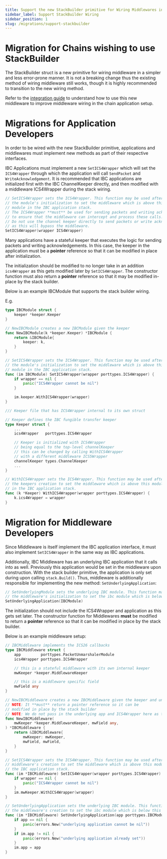 ```yaml
---
title: Support the new StackBuilder primitive for Wiring Middlewares in the chain application
sidebar_label: Support StackBuilder Wiring
sidebar_position: 1
slug: /migrations/support-stackbuilder
---
```


# Migration for Chains wishing to use StackBuilder

The StackBuilder struct is a new primitive for wiring middleware in a simpler and less error-prone manner. It is not a breaking change thus the existing method of wiring middleware still works, though it is highly recommended to transition to the new wiring method.

Refer to the [integration guide](../01-ibc/04-middleware/03-integration.md) to understand how to use this new middleware to improve middleware wiring in the chain application setup.

# Migrations for Application Developers

In order to be wired with the new StackBuilder primitive, applications and middlewares must implement new methods as part of their respective interfaces.

IBC Applications must implement a new `SetICS4Wrapper` which will set the `ICS4Wrapper` through which the application will call `SendPacket` and `WriteAcknowledgement`. It is recommended that IBC applications are initialized first with the IBC ChannelKeeper directly, and then modified with a middleware ICS4Wrapper during the stack wiring. 

```go
// SetICS4Wrapper sets the ICS4Wrapper. This function may be used after
// the module's initialization to set the middleware which is above this
// module in the IBC application stack.
// The ICS4Wrapper **must** be used for sending packets and writing acknowledgements
// to ensure that the middleware can intercept and process these calls.
// Do not use the channel keeper directly to send packets or write acknowledgements
// as this will bypass the middleware.
SetICS4Wrapper(wrapper ICS4Wrapper)
```

Many applications have a stateful keeper that executes the logic for sending packets and writing acknowledgements. In this case, the keeper in the application must be a **pointer** reference so that it can be modified in place after initialization.

The initialization should be modified to no longer take in an addition `ics4Wrapper` as this gets modified later by `SetICS4Wrapper`. The constructor function must also return a **pointer** reference so that it may be modified in-place by the stack builder.

Below is an example IBCModule that supports the stack builder wiring.

E.g.

```go
type IBCModule struct {
	keeper *keeper.Keeper
}

// NewIBCModule creates a new IBCModule given the keeper
func NewIBCModule(k *keeper.Keeper) *IBCModule {
	return &IBCModule{
		keeper: k,
	}
}

// SetICS4Wrapper sets the ICS4Wrapper. This function may be used after
// the module's initialization to set the middleware which is above this
// module in the IBC application stack.
func (im IBCModule) SetICS4Wrapper(wrapper porttypes.ICS4Wrapper) {
	if wrapper == nil {
		panic("ICS4Wrapper cannot be nil")
	}

	im.keeper.WithICS4Wrapper(wrapper)
}

/// Keeper file that has ICS4Wrapper internal to its own struct

// Keeper defines the IBC fungible transfer keeper
type Keeper struct {
	...
	ics4Wrapper   porttypes.ICS4Wrapper

    // Keeper is initialized with ICS4Wrapper
    // being equal to the top-level channelKeeper
    // this can be changed by calling WithICS4Wrapper
    // with a different middleware ICS5Wrapper
	channelKeeper types.ChannelKeeper
	...
}

// WithICS4Wrapper sets the ICS4Wrapper. This function may be used after
// the keepers creation to set the middleware which is above this module
// in the IBC application stack.
func (k *Keeper) WithICS4Wrapper(wrapper porttypes.ICS4Wrapper) {
	k.ics4Wrapper = wrapper
}
```

# Migration for Middleware Developers

Since Middleware is itself implement the IBC application interface, it must also implement `SetICS4Wrapper` in the same way as IBC applications.

Additionally, IBC Middleware has an underlying IBC application that it calls into as well. Previously this application would be set in the middleware upon construction. With the stack builder primitive, the application is only set during upon calling `stack.Build()`. Thus, middleware is additionally responsible for implementing the new method: `SetUnderlyingApplication`:

```go
// SetUnderlyingModule sets the underlying IBC module. This function may be used after
// the middleware's initialization to set the ibc module which is below this middleware.
SetUnderlyingApplication(IBCModule)
```

The initialization should not include the ICS4Wrapper and application as this gets set later. The constructor function for Middlewares **must** be modified to return a **pointer** reference so that it can be modified in place by the stack builder.

Below is an example middleware setup:

```go
// IBCMiddleware implements the ICS26 callbacks
type IBCMiddleware struct {
	app         porttypes.PacketUnmarshalerModule
	ics4Wrapper porttypes.ICS4Wrapper

    // this is a stateful middleware with its own internal keeper
	mwKeeper *keeper.MiddlewareKeeper

	// this is a middleware specific field
	mwField any
}

// NewIBCMiddleware creates a new IBCMiddleware given the keeper and underlying application.
// NOTE: It **must** return a pointer reference so it can be
// modified in place by the stack builder
// NOTE: We do not pass in the underlying app and ICS4Wrapper here as this happens later
func NewIBCMiddleware(
	mwKeeper *keeper.MiddlewareKeeper, mwField any,
) *IBCMiddleware {
    return &IBCMiddleware{
        mwKeeper: mwKeeper,
        mwField, mwField,
    }
}

// SetICS4Wrapper sets the ICS4Wrapper. This function may be used after the
// middleware's creation to set the middleware which is above this module in
// the IBC application stack.
func (im *IBCMiddleware) SetICS4Wrapper(wrapper porttypes.ICS4Wrapper) {
	if wrapper == nil {
		panic("ICS4Wrapper cannot be nil")
	}
	im.mwKeeper.WithICS4Wrapper(wrapper)
}

// SetUnderlyingApplication sets the underlying IBC module. This function may be used after
// the middleware's creation to set the ibc module which is below this middleware.
func (im *IBCMiddleware) SetUnderlyingApplication(app porttypes.IBCModule) {
	if app == nil {
		panic(errors.New("underlying application cannot be nil"))
	}
	if im.app != nil {
		panic(errors.New("underlying application already set"))
	}
	im.app = app
}
```